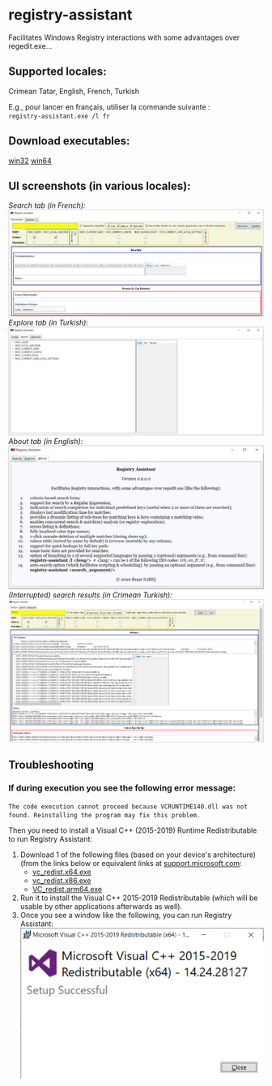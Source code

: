 # registry-assistant
Facilitates Windows Registry interactions with some advantages over regedit.exe... 

## Supported locales:
Crimean Tatar, English, French, Turkish

E.g., pour lancer en français, utiliser la commande suivante :  
`registry-assistant.exe /l fr`

## Download executables:
[win32](https://github.com/haqer1/registry-assistant/raw/master/dist/registry-assistant.win32.exe)
[win64](https://github.com/haqer1/registry-assistant/raw/master/dist/registry-assistant.win64.exe)

## UI screenshots (in various locales):
*Search tab (in French):*
![Search tab (in French)](doc/include/img/intro/rechercher.fr.png)
*Explore tab (in Turkish):*
![Explore tab (in Turkish)](doc/include/img/intro/browsing.tr.png)
*About tab (in English):*
![About tab (in English)](doc/include/img/intro/about.en.png)
*(Interrupted) search results (in Crimean Turkish):*
![(Interrupted) search results (in Crimean Turkish)](doc/include/img/intro/search_results.crh.png)

## Troubleshooting
### If during execution you see the following error message:
`The code execution cannot proceed because VCRUNTIME140.dll was not found. Reinstalling the program may fix this problem.`

Then you need to install a Visual C++ (2015-2019) Runtime Redistributable to run Registry Assistant:
1. Download 1 of the following files (based on your device's architecture)
(from the links below or equivalent links at 
[support.microsoft.com](https://support.microsoft.com/en-gb/help/2977003/the-latest-supported-visual-c-downloads):
    - [vc_redist.x64.exe](https://aka.ms/vs/16/release/vc_redist.x64.exe)
    - [vc_redist.x86.exe](https://aka.ms/vs/16/release/vc_redist.x86.exe)
    - [VC_redist.arm64.exe](https://aka.ms/vs/16/release/VC_redist.arm64.exe)
2. Run it to install the Visual C++ 2015-2019 Redistributable (which will be usable by other applications afterwards as well).
3. Once you see a window like the following, you can run Registry Assistant:
![Redistributable installed](doc/include/img/troubleshooting/redistributable-installed.png)

